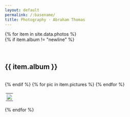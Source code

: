 ```yaml
---
layout: default
permalink: /:basename/
title: Photography · Abraham Thomas
---
```


<head>
<style>

#content {
  margin-top: 15px;
}

table {
  border-collapse: collapse;
}
table, th, td {
  padding: 3px;
  line-height: 0;
}
</style>
</head>

<body>

<!--
{% for item in site.data.photos %}   
  {% if item.album != "newline" %}  
     <a href="/gallery#{{ item.album }}"> {{item.album}} &emsp; &emsp;</a>
  {% endif %}
{% endfor %}
-->

{% for item in site.data.photos %}   
  {% if item.album != "newline" %}
    <br/>
    <br/>
    <br/>
    <h2 id="{{ item.album }}"> {{ item.album }} </h2>
    <br/>
  {% endif %}
    <table>
      <tr>
        {% for pic in item.pictures %} 
          <td><a href="{{ pic.link }}"><img src="{{ pic.smol }}" width="{{ pic.width }}"></a></td>
        {% endfor %}
      </tr>
    </table>
{% endfor %}
<br/>
<br/>
<br/>

</body>
